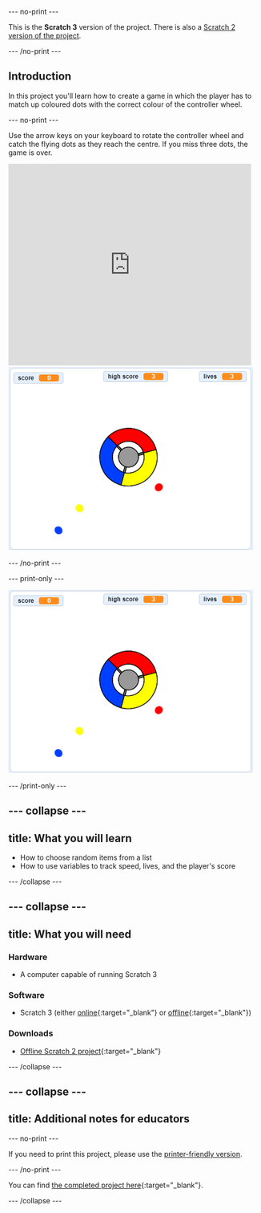--- no-print ---

This is the **Scratch 3** version of the project. There is also a [Scratch 2 version of the project](https://projects.raspberrypi.org/en/projects/catch-the-dots-scratch2).

--- /no-print ---

## Introduction

In this project you'll learn how to create a game in which the player has to match up coloured dots with the correct colour of the controller wheel.

--- no-print ---

Use the arrow keys on your keyboard to rotate the controller wheel and catch the flying dots as they reach the centre. If you miss three dots, the game is over.

<div class="scratch-preview">
  <iframe allowtransparency="true" width="485" height="402" src="https://scratch.mit.edu/projects/embed/252923761/?autostart=false" frameborder="0" scrolling="no"></iframe>
  <img src="images/dots-final.png">
</div>

--- /no-print ---

--- print-only ---

![Dots screenshot](images/dots-final.png)

--- /print-only ---

--- collapse ---
---
title: What you will learn
---
+ How to choose random items from a list
+ How to use variables to track speed, lives, and the player's score

--- /collapse ---

--- collapse ---
---
title: What you will need
---

### Hardware

+ A computer capable of running Scratch 3

### Software

+ Scratch 3 (either [online](http://rpf.io/scratchon){:target="_blank"} or [offline](http://rpf.io/scratchoff){:target="_blank"})

### Downloads

+ [Offline Scratch 2 project](http://rpf.io/p/en/catch-the-dots-go){:target="_blank"}

--- /collapse ---

--- collapse ---
---
title: Additional notes for educators
---

--- no-print ---

If you need to print this project, please use the [printer-friendly version](https://projects.raspberrypi.org/en/projects/catch-the-dots/print).

--- /no-print ---

You can find [the completed project here](http://rpf.io/p/en/catch-the-dots-get){:target="_blank"}.

--- /collapse ---
